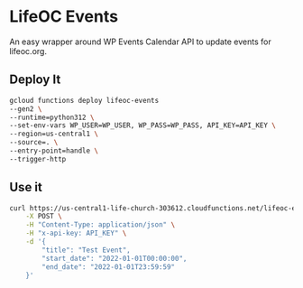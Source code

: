 # LifeOC Events

An easy wrapper around WP Events Calendar API to update events for lifeoc.org.

## Deploy It

```bash
gcloud functions deploy lifeoc-events
--gen2 \
--runtime=python312 \
--set-env-vars WP_USER=WP_USER, WP_PASS=WP_PASS, API_KEY=API_KEY \
--region=us-central1 \
--source=. \
--entry-point=handle \
--trigger-http
```

## Use it

```bash
curl https://us-central1-life-church-303612.cloudfunctions.net/lifeoc-events \
    -X POST \
    -H "Content-Type: application/json" \
    -H "x-api-key: API_KEY" \
    -d '{
        "title": "Test Event",
        "start_date": "2022-01-01T00:00:00",
        "end_date": "2022-01-01T23:59:59"
    }'
```
